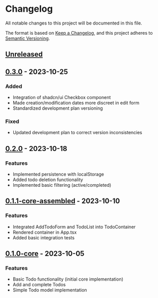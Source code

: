 # Changelog

All notable changes to this project will be documented in this file.

The format is based on [Keep a Changelog](https://keepachangelog.com/en/1.0.0/),
and this project adheres to [Semantic Versioning](https://semver.org/spec/v2.0.0.html).

## [Unreleased]

## [0.3.0] - 2023-10-25

### Added

- Integration of shadcn/ui Checkbox component
- Made creation/modification dates more discreet in edit form
- Standardized development plan versioning

### Fixed

- Updated development plan to correct version inconsistencies

## [0.2.0] - 2023-10-18

### Features

- Implemented persistence with localStorage
- Added todo deletion functionality
- Implemented basic filtering (active/completed)

## [0.1.1-core-assembled] - 2023-10-10

### Features

- Integrated AddTodoForm and TodoList into TodoContainer
- Rendered container in App.tsx
- Added basic integration tests

## [0.1.0-core] - 2023-10-05

### Features

- Basic Todo functionality (initial core implementation)
- Add and complete Todos
- Simple Todo model implementation

[Unreleased]: https://github.com/shynnobi/vpf-todo-app/compare/v0.3.0...HEAD
[0.3.0]: https://github.com/shynnobi/vpf-todo-app/compare/v0.2.0...v0.3.0
[0.2.0]: https://github.com/shynnobi/vpf-todo-app/compare/v0.1.1-core-assembled...v0.2.0
[0.1.1-core-assembled]: https://github.com/shynnobi/vpf-todo-app/compare/v0.1.0-core...v0.1.1-core-assembled
[0.1.0-core]: https://github.com/shynnobi/vpf-todo-app/releases/tag/v0.1.0-core
